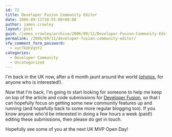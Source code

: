 ```yaml
---
id: 72
title: Developer Fusion Community Editor
date: 2006-09-11T10:55:00+00:00
author: james.crowley
layout: post
guid: /james_crowley/archive/2006/09/11/Developer-Fusion-Community-Editor.aspx
permalink: /2006/09/11/developer-fusion-community-editor/
sfw_comment_form_password:
  - vur7kUhVqtF2
categories:
  - Developer Community
  - Uncategorized
---
```

I'm back in the UK now, after a 6 month jaunt around the world ([photos](http://www.flickr.com/photos/james_crowley/), for anyone who is interested!).&nbsp;

Now that I'm back, I'm going to start looking for someone to help me keep on top of the article and code submissions for [Developer Fusion](http://www.developerfusion.co.uk/), so that I can hopefully focus on getting some new community features up and running (and hopefully back to some more regular blogging too). If you know anyone who'd be interested in doing a few hours a week (paid!) editing these submissions, then please do get in touch.

Hopefully see some of you at the next UK MVP Open Day!